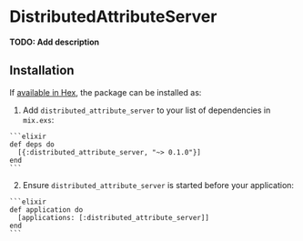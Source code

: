 # DistributedAttributeServer

**TODO: Add description**

## Installation

If [available in Hex](https://hex.pm/docs/publish), the package can be installed as:

  1. Add `distributed_attribute_server` to your list of dependencies in `mix.exs`:

    ```elixir
    def deps do
      [{:distributed_attribute_server, "~> 0.1.0"}]
    end
    ```

  2. Ensure `distributed_attribute_server` is started before your application:

    ```elixir
    def application do
      [applications: [:distributed_attribute_server]]
    end
    ```

